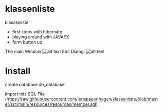 # klassenliste
klassenliste
 - first steps with hibernate
 - playing around with JAVAFX
 - form button up
 
The main Window
![alt text](https://raw.githubusercontent.com/jenspapenhagen/klassenliste/blob/master/src/main/resources/images/mainwindow.JPG)
Edit Dialog:
![alt text](https://raw.githubusercontent.com/jenspapenhagen/klassenliste/blob/master/src/main/resources/images/addMemberWindow.JPG)

# Install

create database db_database

import this SQL-File (https://raw.githubusercontent.com/jenspapenhagen/klassenliste/blob/master/src/main/resources/resources/member.sql)
